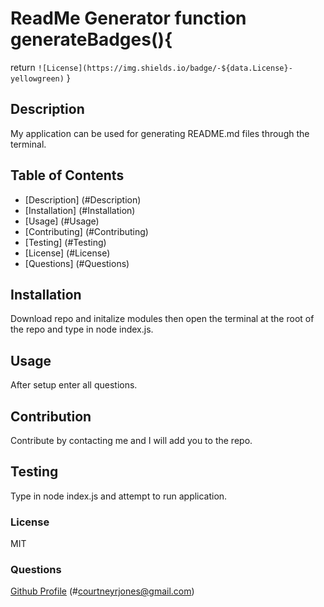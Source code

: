 # ReadMe Generator  function generateBadges(){
  return `![License](https://img.shields.io/badge/-${data.License}-yellowgreen)`
}
## Description  
My application can be used for generating README.md files through the terminal.
## Table of Contents
* [Description] (#Description)
* [Installation] (#Installation)
* [Usage] (#Usage)
* [Contributing] (#Contributing)
* [Testing] (#Testing)
* [License] (#License)
* [Questions] (#Questions)

## Installation
Download repo and initalize modules then open the terminal at the root of the repo and type in node index.js.
## Usage
After setup enter all questions.
## Contribution
Contribute by contacting me and I will add you to the repo.
## Testing
Type in node index.js and attempt to run application.
### License
MIT
### Questions
[Github Profile](#https://github.com/crjones7)
(#courtneyrjones@gmail.com)

